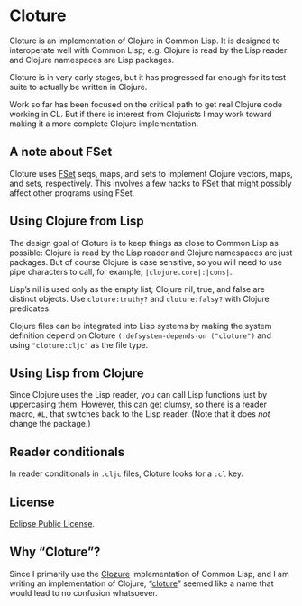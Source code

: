 # Cloture

Cloture is an implementation of Clojure in Common Lisp. It is designed to interoperate well with Common Lisp; e.g. Clojure is read by the Lisp reader and Clojure namespaces are Lisp packages.

Cloture is in very early stages, but it has progressed far enough for its test suite to actually be written in Clojure.

Work so far has been focused on the critical path to get real Clojure code working in CL. But if there is interest from Clojurists I may work toward making it a more complete Clojure implementation.

## A note about FSet

Cloture uses [FSet][] seqs, maps, and sets to implement Clojure vectors, maps, and sets, respectively. This involves a few hacks to FSet that might possibly affect other programs using FSet.

## Using Clojure from Lisp

The design goal of Cloture is to keep things as close to Common Lisp as possible: Clojure is read by the Lisp reader and Clojure namespaces are just packages. But of course Clojure is case sensitive, so you will need to use pipe characters to call, for example, `|clojure.core|:|cons|`.

Lisp’s nil is used only as the empty list; Clojure nil, true, and false are distinct objects. Use `cloture:truthy?` and `cloture:falsy?` with Clojure predicates.

Clojure files can be integrated into Lisp systems by making the system definition depend on Cloture `(:defsystem-depends-on ("cloture")` and using `"cloture:cljc"` as the file type.

## Using Lisp from Clojure

Since Clojure uses the Lisp reader, you can call Lisp functions just by uppercasing them. However, this can get clumsy, so there is a reader macro, `#L`, that switches back to the Lisp reader. (Note that it does *not* change the package.)

## Reader conditionals

In reader conditionals in `.cljc` files, Cloture looks for a `:cl` key.

## License

[Eclipse Public License][EPL].

## Why “Cloture”?

Since I primarily use the [Clozure][] implementation of Common Lisp, and I am writing an implementation of Clojure, “[cloture][]” seemed like a name that would lead to no confusion whatsoever.

[Clozure]: https://ccl.clozure.com/docs/ccl.html
[cloture]: https://en.wikipedia.org/wiki/Cloture
[EPL]: https://opensource.org/licenses/EPL-1.0
[ClojureScript]: https://clojurescript.org/
[FSet]: https://github.com/slburson/fset
